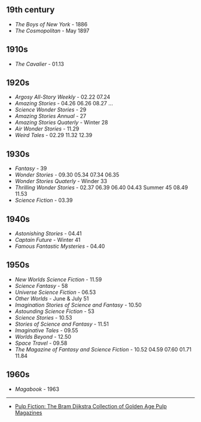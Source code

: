 ## 19th century

- _The Boys of New York_ - 1886
- _The Cosmopolitan_ - May 1897

## 1910s

- _The Cavalier_ - 01.13

## 1920s

- _Argosy All-Story Weekly_ - 02.22 07.24
- _Amazing Stories_ - 04.26 06.26 08.27 ... 
- _Science Wonder Stories_ - 29
- _Amazing Stories Annual_ - 27
- _Amazing Stories Quaterly_ - Winter 28
- _Air Wonder Stories_ - 11.29
- _Weird Tales_ - 02.29 11.32 12.39

## 1930s

- _Fantasy_ - 39
- _Wonder Stories_ - 09.30 05.34 07.34 06.35
- _Wonder Stories Quaterly_ - Winder 33
- _Thrilling Wonder Stories_ - 02.37 06.39 06.40 04.43 Summer 45 08.49 11.53
- _Science Fiction_ - 03.39

## 1940s

- _Astonishing Stories_ - 04.41
- _Captain Future_ - Winter 41
- _Famous Fantastic Mysteries_ - 04.40

## 1950s

- _New Worlds Science Fiction_ - 11.59
- _Science Fantasy_ - 58
- _Universe Science Fiction_ - 06.53
- _Other Worlds_ - June & July 51
- _Imagination Stories of Science and Fantasy_ - 10.50
- _Astounding Science Fiction_ - 53
- _Science Stories_ - 10.53
- _Stories of Science and Fantasy_ - 11.51
- _Imaginative Tales_ - 09.55
- _Worlds Beyond_ - 12.50
- _Space Travel_ - 09.58
- _The Magazine of Fantasy and Science Fiction_ - 10.52 04.59 07.60 01.71 11.84

## 1960s

- _Magabook_ - 1963

---

- [Pulp Fiction: The Bram Dijkstra Collection of Golden Age Pulp Magazines](https://libguides.sdsu.edu/c.php?g=1050496)

